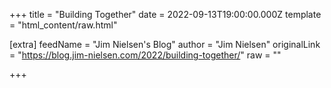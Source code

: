 
+++
title = "Building Together"
date = 2022-09-13T19:00:00.000Z
template = "html_content/raw.html"

[extra]
feedName = "Jim Nielsen's Blog"
author = "Jim Nielsen"
originalLink = "https://blog.jim-nielsen.com/2022/building-together/"
raw = ""

+++

